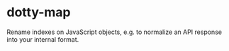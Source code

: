 # dotty-map
Rename indexes on JavaScript objects, e.g. to normalize an API response into your internal format.
